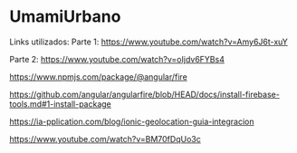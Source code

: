 # UmamiUrbano
Links utilizados:
Parte 1: https://www.youtube.com/watch?v=Amy6J6t-xuY

Parte 2: https://www.youtube.com/watch?v=oIjdv6FYBs4

https://www.npmjs.com/package/@angular/fire

https://github.com/angular/angularfire/blob/HEAD/docs/install-firebase-tools.md#1-install-package

https://ia-pplication.com/blog/ionic-geolocation-guia-integracion

https://www.youtube.com/watch?v=BM70fDqUo3c
